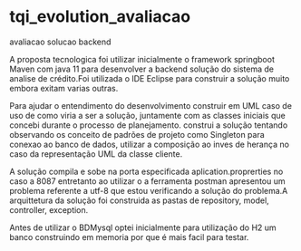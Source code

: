 # tqi_evolution_avaliacao
avaliacao solucao backend

A proposta tecnologica foi utilizar inicialmente o framework springboot Maven com java 11 para desenvolver
a backend solução do sistema de analise de crédito.Foi utilizada o IDE Eclipse para construir a solução
muito embora exitam varias outras.

Para ajudar o entendimento do desenvolvimento construir em  UML  caso de uso de como viria a ser
a solução, juntamente com as classes iniciais que concebi durante o processo de planejamento.
construi a solução tentando observando os conceito de padrões de projeto como Singleton para conexao
ao banco de dados, utilizar a composição ao inves de herança no caso da representação UML da classe 
cliente.

A solução compila e sobe na porta especificada aplication.proprerties no caso a 8087 entretanto ao
utilizar o a ferramenta postman apresentou um problema  referente a utf-8 que estou verificando a
solução do problema.A arquittetura da solução foi construida  as pastas de repository,
model, controller, exception.

Antes de utilizar o BDMysql optei inicialmente para utilização do H2 um banco construindo  em memoria
por que é mais facil para testar.

